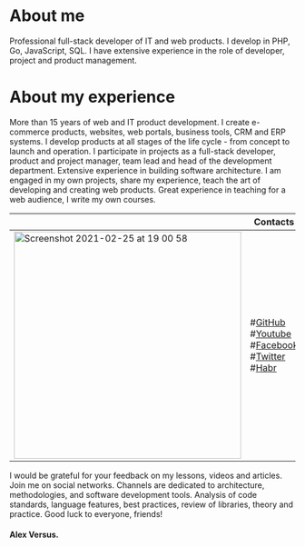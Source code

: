 # About me

Professional full-stack developer of IT and web products. I develop in PHP, Go, JavaScript, SQL. I have extensive experience in the role of developer, project and product management.



# About my experience

More than 15 years of web and IT product development. I create e-commerce products, websites, web portals, business tools, CRM and ERP systems. I develop products at all stages of the life cycle - from concept to launch and operation. I participate in projects as a full-stack developer, product and project manager, team lead and head of the development department. Extensive experience in building software architecture. I am engaged in my own projects, share my experience, teach the art of developing and creating web products. Great experience in teaching for a web audience, I write my own courses.






| | Contacts | Courses
------- | ------------ | -------------
| <img width="400" alt="Screenshot 2021-02-25 at 19 00 58" src="https://user-images.githubusercontent.com/593314/130679941-74ae7bf8-55f7-4619-b078-bd8023624f49.png"> | #[GitHub](https://www.udemy.com/user/sergei-1146/)<br/>#[Youtube](https://www.youtube.com/channel/UCbWJXWU6jqOB9t1uaReymAA)<br/>#[Facebook](https://www.facebook.com/profile.php?id=100060218857520)<br/>#[Twitter](https://twitter.com/VerSus70031036)<br/>#[Habr](https://habr.com/ru/users/triumphpc/posts/) | #[Design patterns tutorial](https://www.udemy.com/course/design-patterns-cj/)<br/>#[Domain Driven Design for Junior](https://www.udemy.com/course/domain-driven-design-ddd/) |

 
 I would be grateful for your feedback on my lessons, videos and articles. Join me on social networks. Channels are dedicated to architecture, methodologies, and software development tools. Analysis of code standards, language features, best practices, review of libraries, theory and practice. Good luck to everyone, friends! 
 #### Alex Versus. 






